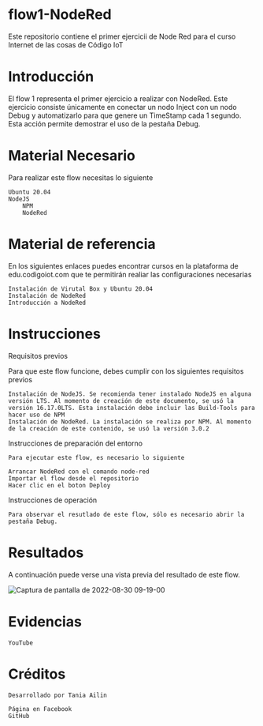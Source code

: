 # flow1-NodeRed
Este repositorio contiene el primer ejercicii de Node Red para el curso Internet de las cosas de Código IoT

# Introducción
El flow 1 representa el primer ejercicio a realizar con NodeRed. Este ejercicio consiste únicamente en conectar un nodo Inject con un nodo Debug y automatizarlo para que genere un TimeStamp cada 1 segundo. Esta acción permite demostrar el uso de la pestaña Debug.

# Material Necesario

Para realizar este flow necesitas lo siguiente

    Ubuntu 20.04
    NodeJS
        NPM
        NodeRed

# Material de referencia

En los siguientes enlaces puedes encontrar cursos en la plataforma de edu.codigoiot.com que te permitirán realiar las configuraciones necesarias

    Instalación de Virutal Box y Ubuntu 20.04
    Instalación de NodeRed
    Introducción a NodeRed

# Instrucciones
Requisitos previos

Para que este flow funcione, debes cumplir con los siguientes requisitos previos

    Instalación de NodeJS. Se recomienda tener instalado NodeJS en alguna versión LTS. Al momento de creación de este documento, se usó la versión 16.17.0LTS. Esta instalación debe incluir las Build-Tools para hacer uso de NPM
    Instalación de NodeRed. La instalación se realiza por NPM. Al momento de la creación de este contenido, se usó la versión 3.0.2

  Instrucciones de preparación del entorno

    Para ejecutar este flow, es necesario lo siguiente

    Arrancar NodeRed con el comando node-red
    Importar el flow desde el repositorio
    Hacer clic en el boton Deploy

  Instrucciones de operación

    Para observar el resutlado de este flow, sólo es necesario abrir la pestaña Debug.

# Resultados

A continuación puede verse una vista previa del resultado de este flow.

![Captura de pantalla de 2022-08-30 09-19-00](https://user-images.githubusercontent.com/111372187/187478695-75c01c41-95d6-497e-8d13-8413adcb4ea5.png)

# Evidencias

    YouTube

# Créditos

    Desarrollado por Tania Ailin

    Página en Facebook
    GitHub

